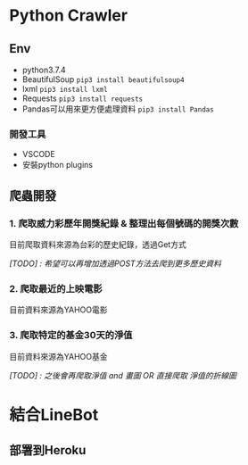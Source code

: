 # Python Crawler
## Env
- python3.7.4
- BeautifulSoup ```pip3 install beautifulsoup4```
- lxml ```pip3 install lxml```
- Requests ```pip3 install requests```
- Pandas可以用來更方便處理資料 ```pip3 install Pandas```
### 開發工具
- VSCODE
- 安裝python plugins

## 爬蟲開發
### 1. 爬取威力彩歷年開獎紀錄 & 整理出每個號碼的開獎次數
目前爬取資料來源為台彩的歷史紀錄，透過Get方式

*[TODO] : 希望可以再增加透過POST方法去爬到更多歷史資料*

### 2. 爬取最近的上映電影 
目前資料來源為YAHOO電影

### 3. 爬取特定的基金30天的淨值
目前資料來源為YAHOO基金

*[TODO] : 之後會再爬取淨值 and 畫圖 OR 直接爬取 淨值的折線圖*

# 結合LineBot 

## 部署到Heroku


